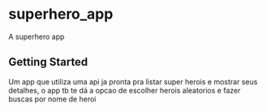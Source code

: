 # superhero_app

A superhero app

## Getting Started

Um app que utiliza uma api ja pronta pra listar super herois e mostrar seus detalhes, o app tb te dá a opcao de escolher herois aleatorios e fazer buscas por nome de heroi
